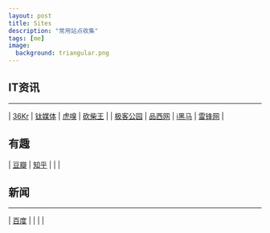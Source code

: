 ```yaml
---
layout: post
title: Sites
description: "常用站点收集"
tags: [me]
image:
  background: triangular.png
---
```


## IT资讯
----------
| [36Kr](http://36kr.com) | [钛媒体](http://tmtpost.com) | [虎嗅](http:/www.huxiu.com) | [砍柴王](http://www.ikanchai.com) |
| [极客公园](http://www.geekpark.net) | [品西网](http://www.pingwest.com) | [i黑马](http://www.iheima.com) | [雷锋网](http://www.leiphone.com) |

## 有趣
| [豆瓣](http://www.douban.com) | [知乎](http://www.zhihu.com) | | |

## 新闻
----------
| [百度](http://news.baidu.com) | | | |
